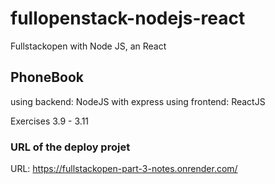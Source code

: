 # fullopenstack-nodejs-react
Fullstackopen with Node JS, an React

## PhoneBook
using backend: NodeJS with express
using frontend: ReactJS 

Exercises 3.9 - 3.11

### URL of the deploy projet
URL: https://fullstackopen-part-3-notes.onrender.com/
